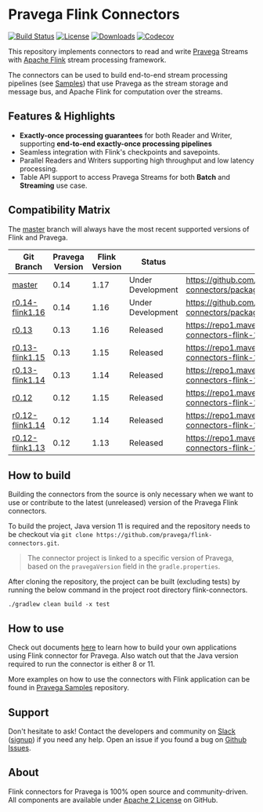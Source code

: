 <!--
Copyright Pravega Authors.

Licensed under the Apache License, Version 2.0 (the "License");
you may not use this file except in compliance with the License.
You may obtain a copy of the License at

    http://www.apache.org/licenses/LICENSE-2.0

Unless required by applicable law or agreed to in writing, software
distributed under the License is distributed on an "AS IS" BASIS,
WITHOUT WARRANTIES OR CONDITIONS OF ANY KIND, either express or implied.
See the License for the specific language governing permissions and
limitations under the License.
-->

# Pravega Flink Connectors

[![Build Status](https://github.com/pravega/flink-connectors/actions/workflows/build.yml/badge.svg)](https://github.com/pravega/flink-connectors/actions/workflows/build.yml?query=branch%3Amaster) [![License](https://img.shields.io/github/license/pravega/flink-connectors)](https://github.com/pravega/flink-connectors/blob/master/LICENSE) [![Downloads](https://img.shields.io/github/downloads/pravega/flink-connectors/total)](https://github.com/pravega/flink-connectors/releases) [![Codecov](https://img.shields.io/codecov/c/github/pravega/flink-connectors)](https://app.codecov.io/gh/pravega/flink-connectors/)

This repository implements connectors to read and write [Pravega](http://pravega.io/) Streams with [Apache Flink](http://flink.apache.org/) stream processing framework.

The connectors can be used to build end-to-end stream processing pipelines (see [Samples](https://github.com/pravega/pravega-samples)) that use Pravega as the stream storage and message bus, and Apache Flink for computation over the streams.

## Features & Highlights

- **Exactly-once processing guarantees** for both Reader and Writer, supporting **end-to-end exactly-once processing pipelines**
- Seamless integration with Flink's checkpoints and savepoints.
- Parallel Readers and Writers supporting high throughput and low latency processing.
- Table API support to access Pravega Streams for both **Batch** and **Streaming** use case.

## Compatibility Matrix

The [master](https://github.com/pravega/flink-connectors) branch will always have the most recent
supported versions of Flink and Pravega.

| Git Branch                                                                          | Pravega Version | Flink Version | Status            | Artifact Link                                                                        |
|-------------------------------------------------------------------------------------|-----------------|---------------|-------------------|--------------------------------------------------------------------------------------|
| [master](https://github.com/pravega/flink-connectors)                               | 0.14            | 1.17          | Under Development | https://github.com/pravega/flink-connectors/packages/1441637                         |
| [r0.14-flink1.16](https://github.com/pravega/flink-connectors/tree/r0.14-flink1.16) | 0.14            | 1.16          | Under Development | https://github.com/pravega/flink-connectors/packages/1704300                         |
| [r0.13](https://github.com/pravega/flink-connectors/tree/r0.13)                     | 0.13            | 1.16          | Released          | https://repo1.maven.org/maven2/io/pravega/pravega-connectors-flink-1.16_2.12/0.13.0/ |
| [r0.13-flink1.15](https://github.com/pravega/flink-connectors/tree/r0.13-flink1.15) | 0.13            | 1.15          | Released          | https://repo1.maven.org/maven2/io/pravega/pravega-connectors-flink-1.15_2.12/0.13.0/ |
| [r0.13-flink1.14](https://github.com/pravega/flink-connectors/tree/r0.13-flink1.14) | 0.13            | 1.14          | Released          | https://repo1.maven.org/maven2/io/pravega/pravega-connectors-flink-1.14_2.12/0.13.0/ |
| [r0.12](https://github.com/pravega/flink-connectors/tree/r0.12)                     | 0.12            | 1.15          | Released          | https://repo1.maven.org/maven2/io/pravega/pravega-connectors-flink-1.15_2.12/0.12.0/ |
| [r0.12-flink1.14](https://github.com/pravega/flink-connectors/tree/r0.12-flink1.14) | 0.12            | 1.14          | Released          | https://repo1.maven.org/maven2/io/pravega/pravega-connectors-flink-1.14_2.12/0.12.0/ |
| [r0.12-flink1.13](https://github.com/pravega/flink-connectors/tree/r0.12-flink1.13) | 0.12            | 1.13          | Released          | https://repo1.maven.org/maven2/io/pravega/pravega-connectors-flink-1.13_2.12/0.12.0/ |

## How to build

Building the connectors from the source is only necessary when we want to use or contribute to the latest (unreleased) version of the Pravega Flink connectors.

To build the project, Java version 11 is required and the repository needs to be checkout via `git clone https://github.com/pravega/flink-connectors.git`.

> The connector project is linked to a specific version of Pravega, based on the `pravegaVersion` field in the `gradle.properties`.

After cloning the repository, the project can be built (excluding tests) by running the below command in the project root directory flink-connectors.

```./gradlew clean build -x test```

## How to use

Check out documents [here](https://github.com/pravega/flink-connectors/blob/master/documentation/src/docs/dev-guide.md) to learn how to build your own applications using Flink connector for Pravega. Also watch out that the Java version required to run the connector is either 8 or 11.

More examples on how to use the connectors with Flink application can be found in [Pravega Samples](https://github.com/pravega/pravega-samples/tree/master/flink-connector-examples) repository.

## Support

Don't hesitate to ask! Contact the developers and community on [Slack](https://pravega-io.slack.com/) ([signup](https://pravega-slack-invite.herokuapp.com/)) if you need any help. Open an issue if you found a bug on [Github Issues](https://github.com/pravega/flink-connectors/issues).

## About

Flink connectors for Pravega is 100% open source and community-driven. All components are available
under [Apache 2 License](https://www.apache.org/licenses/LICENSE-2.0.html) on GitHub.
